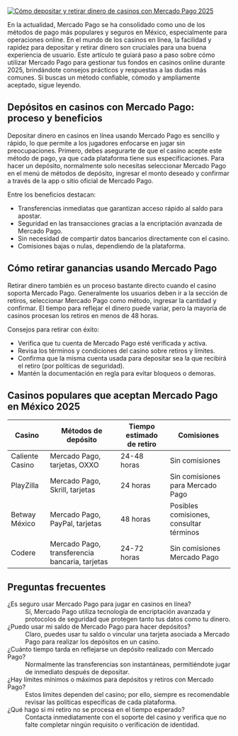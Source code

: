 [![Cómo depositar y retirar dinero de casinos con Mercado Pago 2025](https://123-caf.pages.dev/gitsignup.png)](https://vrmoo.ru/Bt82HjjY)

<p>En la actualidad, Mercado Pago se ha consolidado como uno de los métodos de pago más populares y seguros en México, especialmente para operaciones online. En el mundo de los casinos en línea, la facilidad y rapidez para depositar y retirar dinero son cruciales para una buena experiencia de usuario. Este artículo te guiará paso a paso sobre cómo utilizar Mercado Pago para gestionar tus fondos en casinos online durante 2025, brindándote consejos prácticos y respuestas a las dudas más comunes. Si buscas un método confiable, cómodo y ampliamente aceptado, sigue leyendo.</p>  <h2>Depósitos en casinos con Mercado Pago: proceso y beneficios</h2> <p>Depositar dinero en casinos en línea usando Mercado Pago es sencillo y rápido, lo que permite a los jugadores enfocarse en jugar sin preocupaciones. Primero, debes asegurarte de que el casino acepte este método de pago, ya que cada plataforma tiene sus especificaciones. Para hacer un depósito, normalmente solo necesitas seleccionar Mercado Pago en el menú de métodos de depósito, ingresar el monto deseado y confirmar a través de la app o sitio oficial de Mercado Pago.</p> <p>Entre los beneficios destacan:</p> <ul> <li>Transferencias inmediatas que garantizan acceso rápido al saldo para apostar.</li> <li>Seguridad en las transacciones gracias a la encriptación avanzada de Mercado Pago.</li> <li>Sin necesidad de compartir datos bancarios directamente con el casino.</li> <li>Comisiones bajas o nulas, dependiendo de la plataforma.</li> </ul>  <h2>Cómo retirar ganancias usando Mercado Pago</h2> <p>Retirar dinero también es un proceso bastante directo cuando el casino soporta Mercado Pago. Generalmente los usuarios deben ir a la sección de retiros, seleccionar Mercado Pago como método, ingresar la cantidad y confirmar. El tiempo para reflejar el dinero puede variar, pero la mayoría de casinos procesan los retiros en menos de 48 horas.</p> <p>Consejos para retirar con éxito:</p> <ul> <li>Verifica que tu cuenta de Mercado Pago esté verificada y activa.</li> <li>Revisa los términos y condiciones del casino sobre retiros y límites.</li> <li>Confirma que la misma cuenta usada para depositar sea la que recibirá el retiro (por políticas de seguridad).</li> <li>Mantén la documentación en regla para evitar bloqueos o demoras.</li> </ul>  <h2>Casinos populares que aceptan Mercado Pago en México 2025</h2> <table> <thead> <tr> <th>Casino</th> <th>Métodos de depósito</th> <th>Tiempo estimado de retiro</th> <th>Comisiones</th> </tr> </thead> <tbody> <tr> <td>Caliente Casino</td> <td>Mercado Pago, tarjetas, OXXO</td> <td>24-48 horas</td> <td>Sin comisiones</td> </tr> <tr> <td>PlayZilla</td> <td>Mercado Pago, Skrill, tarjetas</td> <td>24 horas</td> <td>Sin comisiones para Mercado Pago</td> </tr> <tr> <td>Betway México</td> <td>Mercado Pago, PayPal, tarjetas</td> <td>48 horas</td> <td>Posibles comisiones, consultar términos</td> </tr> <tr> <td>Codere</td> <td>Mercado Pago, transferencia bancaria, tarjetas</td> <td>24-72 horas</td> <td>Sin comisiones Mercado Pago</td> </tr> </tbody> </table>  <h2>Preguntas frecuentes</h2> <dl> <dt>¿Es seguro usar Mercado Pago para jugar en casinos en línea?</dt> <dd>Sí, Mercado Pago utiliza tecnología de encriptación avanzada y protocolos de seguridad que protegen tanto tus datos como tu dinero.</dd> <dt>¿Puedo usar mi saldo de Mercado Pago para hacer depósitos?</dt> <dd>Claro, puedes usar tu saldo o vincular una tarjeta asociada a Mercado Pago para realizar los depósitos en un casino.</dd> <dt>¿Cuánto tiempo tarda en reflejarse un depósito realizado con Mercado Pago?</dt> <dd>Normalmente las transferencias son instantáneas, permitiéndote jugar de inmediato después de depositar.</dd> <dt>¿Hay límites mínimos o máximos para depósitos y retiros con Mercado Pago?</dt> <dd>Estos límites dependen del casino; por ello, siempre es recomendable revisar las políticas específicas de cada plataforma.</dd> <dt>¿Qué hago si mi retiro no se procesa en el tiempo esperado?</dt> <dd>Contacta inmediatamente con el soporte del casino y verifica que no falte completar ningún requisito o verificación de identidad.</dd> </dl>